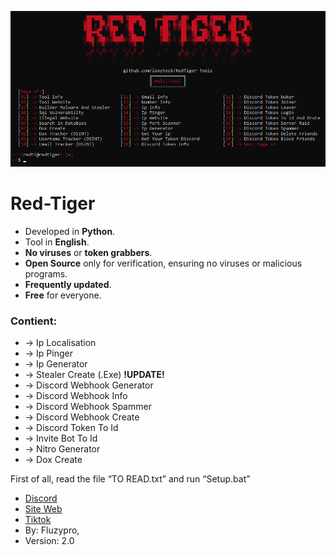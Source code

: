 ![2.0](Img/RedTiger.png)
# **Red-Tiger**

- Developed in **Python**.
- Tool in **English**.
- **No viruses** or **token grabbers**.
- **Open Source** only for verification, ensuring no viruses or malicious programs.
- **Frequently updated**.
- **Free** for everyone.
  
### Contient:



- -> Ip Localisation
- -> Ip Pinger
- -> Ip Generator                               
- -> Stealer Create (.Exe)  ****!UPDATE!****
- -> Discord Webhook Generator
- -> Discord Webhook Info    
- -> Discord Webhook Spammer
- -> Discord Webhook Create
- -> Discord Token To Id 
- -> Invite Bot To Id
- -> Nitro Generator
- -> Dox Create


First of all, read the file “TO READ.txt” and run “Setup.bat”

- [Discord](https://discord.gg/VF4vqzpDsY)
- [Site Web](https://red-tiger.000webhostapp.com/accueil.html)
- [Tiktok](https://www.tiktok.com/@redtiger.tool)
- By: Fluzypro,
- Version: 2.0
